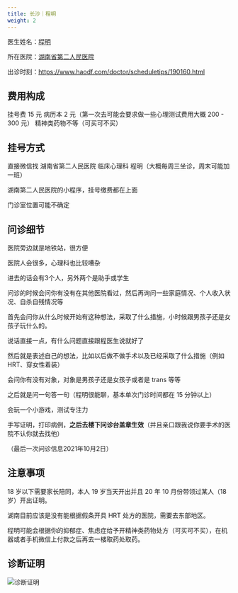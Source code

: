 ```yaml
---
title: 长沙｜程明
weight: 2
---
```


医生姓名：[程明](https://www.haodf.com/doctor/190160.html)

所在医院：[湖南省第二人民医院](https://amap.com/place/B02DB03S87)

出诊时刻：<https://www.haodf.com/doctor/scheduletips/190160.html>

## 费用构成

挂号费 15 元
病历本 2 元（第一次去可能会要求做一些心理测试费用大概 200 - 300 元）
精神类药物不等（可买可不买）

## 挂号方式

直接微信找 湖南省第二人民医院 临床心理科 程明（大概每周三坐诊，周末可能加一班）

湖南第二人民医院的小程序，挂号缴费都在上面

门诊室位置可能不确定

## 问诊细节

医院旁边就是地铁站，很方便

医院人会很多，心理科也比较嘈杂

进去的话会有3个人，另外两个是助手或学生

问诊的时候会问你有没有在其他医院看过，然后再询问一些家庭情况、个人收入状况、自杀自残情况等

首先会问你从什么时候开始有这种想法，采取了什么措施，小时候跟男孩子还是女孩子玩什么的。

说话直接一点，有什么问题直接跟程医生说就好了

然后就是表述自己的想法，比如以后做不做手术以及已经采取了什么措施（例如 HRT、穿女性着装）

会问你有没有对象，对象是男孩子还是女孩子或者是 trans 等等

之后就是问一句答一句（程明很能聊，基本单次门诊时间都在 15 分钟以上）

会玩一个小游戏，测试专注力

手写证明，打印病例，**之后去楼下问诊台盖章生效**（并且亲口跟我说你要手术的医院不认你就去找他）

（最后一次问诊信息2021年10月2日）

## 注意事项

18 岁以下需要家长陪同，本人 19 岁当天开出并且 20 年 10 月份带领过某人（18 岁）开出证明。

湖南目前应该是没有能根据假条开具 HRT 处方的医院，需要去东部地区。

程明可能会根据你的抑郁症、焦虑症给予开精神类药物处方（可买可不买），在机器或者手机微信上付款之后再去一楼取药处取药。

## 诊断证明

![诊断证明](/images/doctor/proof/cheng-ming.jpg)

